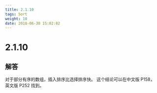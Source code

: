 ```yaml
---
title: 2.1.10
tags: Sort
weight: 10
date: 2018-06-30 15:02:02
---
```


# 2.1.10


## 解答

对于部分有序的数组，插入排序比选择排序快。
这个结论可以在中文版 P158， 英文版 P252 找到。

